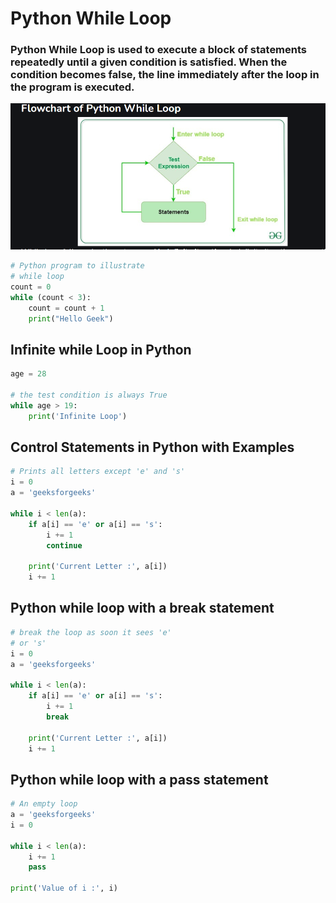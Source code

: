 # Python While Loop
### Python While Loop is used to execute a block of statements repeatedly until a given condition is satisfied. When the condition becomes false, the line immediately after the loop in the program is executed.

<img src="while sytax.png">

```python
# Python program to illustrate
# while loop
count = 0
while (count < 3):
    count = count + 1
    print("Hello Geek")
```

## Infinite while Loop in Python

```python
age = 28

# the test condition is always True
while age > 19:
    print('Infinite Loop')
```

## Control Statements in Python with Examples

```python
# Prints all letters except 'e' and 's'
i = 0
a = 'geeksforgeeks'

while i < len(a):
    if a[i] == 'e' or a[i] == 's':
        i += 1
        continue
        
    print('Current Letter :', a[i])
    i += 1
```

## Python while loop with a break statement
```python
# break the loop as soon it sees 'e'
# or 's'
i = 0
a = 'geeksforgeeks'

while i < len(a):
    if a[i] == 'e' or a[i] == 's':
        i += 1
        break
        
    print('Current Letter :', a[i])
    i += 1
```

## Python while loop with a pass statement

```python
# An empty loop
a = 'geeksforgeeks'
i = 0

while i < len(a):
    i += 1
    pass
  
print('Value of i :', i)
```
